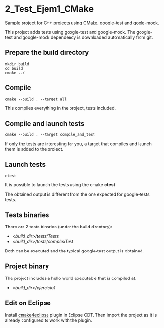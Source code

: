 # 2_Test_Ejem1_CMake

Sample project for C++ projects using CMake, google-test and goole-mock.

This project adds tests using google-test and google-mock.
The google-test and google-mock dependency is downloaded automatically from git.

## Prepare the build directory

```
mkdir build
cd build
cmake ../
```

## Compile

```
cmake --build . --target all
```
This compiles everything in the project, tests included.

## Compile and launch tests

```
cmake --build . --target compile_and_test
```
If only the tests are interesting for you, a target that compiles and launch them is added to the project.

## Launch tests

```
ctest
```
It is possible to launch the tests using the cmake **ctest**

The obtained output is different from the one expected for google-tests tests.

## Tests binaries

There are 2 tests binaries (under the build directory):
* *<build_dir>/tests/Tests*
* *<build_dir>/tests/complexTest*

Both can be executed and the typical google-test output is obtained.

## Project binary

The project includes a hello world executable that is compiled at:
* *<build_dir>/ejercicio1*

## Edit on Eclipse

Install [cmake4eclipse](https://github.com/15knots/cmake4eclipse) plugin in Eclipse CDT. Then import the project as it is already configured to work with the plugin.
